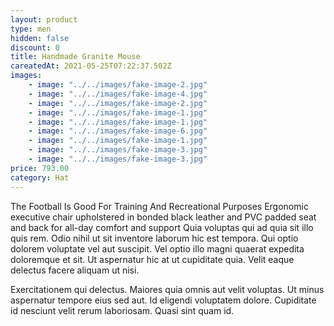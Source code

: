 ```yaml
---
layout: product
type: men
hidden: false
discount: 0
title: Handmade Granite Mouse
careatedAt: 2021-05-25T07:22:37.502Z
images:
    - image: "../../images/fake-image-2.jpg"
    - image: "../../images/fake-image-4.jpg"
    - image: "../../images/fake-image-2.jpg"
    - image: "../../images/fake-image-1.jpg"
    - image: "../../images/fake-image-1.jpg"
    - image: "../../images/fake-image-6.jpg"
    - image: "../../images/fake-image-1.jpg"
    - image: "../../images/fake-image-3.jpg"
    - image: "../../images/fake-image-3.jpg"
price: 793.00
category: Hat
---
```

The Football Is Good For Training And Recreational Purposes
Ergonomic executive chair upholstered in bonded black leather and PVC padded seat and back for all-day comfort and support
Quia voluptas qui ad quia sit illo quis rem. Odio nihil ut sit inventore laborum hic est tempora. Qui optio dolorem voluptate vel aut suscipit. Vel optio illo magni quaerat expedita doloremque et sit. Ut aspernatur hic at ut cupiditate quia. Velit eaque delectus facere aliquam ut nisi.
 Exercitationem qui delectus. Maiores quia omnis aut velit voluptas. Ut minus aspernatur tempore eius sed aut. Id eligendi voluptatem dolore. Cupiditate id nesciunt velit rerum laboriosam. Quasi sint quam id.
